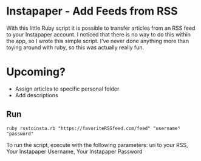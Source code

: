 # Instapaper - Add Feeds from RSS
With this little Ruby script it is possible to transfer articles from an RSS feed to your Instapaper account. I noticed that there is no way to do this within the app, so I wrote this simple script.
I've never done anything more than toying around with ruby, so this was actually really fun.

# Upcoming?
- Assign articles to specific personal folder
- Add descriptions


Run
---

    ruby rsstoinsta.rb "https://favoriteRSSfeed.com/feed" "username" "password"

To run the script, execute with the following parameters: uri to your RSS, Your Instapaper Username, Your Instapaper Password
